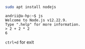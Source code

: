 ```bash
sudo apt install nodejs
```

```text
andrii@a-hp:~$ js
Welcome to Node.js v12.22.9.
Type ".help" for more information.
> 2 + 2 * 2
6
```
`ctrl+d` for exit